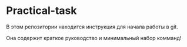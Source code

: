 # **Practical-task**
В этом репозитории находится инструкция для начала работы в git.

Она содержит краткое руководство и минимальный набор комманд!